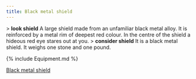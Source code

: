 ```yaml
---
title: Black metal shield
---
```


\> **look shield**
A large shield made from an unfamiliar black metal alloy. It is
reinforced
by a metal rim of deepest red colour. In the centre of the shield a
hideous
red eye stares out at you.
\> **consider shield**
It is a black metal shield.
It weighs one stone and one pound.

{% include Equipment.md %}

[Black metal shield](Category:_Shields "wikilink")